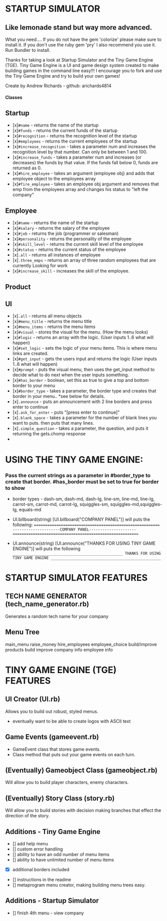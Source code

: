 # STARTUP SIMULATOR
## Like lemonade stand but way more advanced.

What you need....
If you do not have the gem 'colorize' please make sure to install it. 
If you don't use the ruby gem 'pry' I also recommend you use it.
Run Bundler to install.

Thanks for taking a look at Startup Simulator and the Tiny Game Engine (TGE). 
Tiny Game Engine is a UI and game design system created to make building games
in the command line easy!!! I encourage you to fork and use the Tiny Game Engine
and try to build your own games! 

Create by Andrew Richards - github: arichards4814


#### Classes

## Startup
- [x]`#name` - returns the name of the startup
- [x]`#funds` - returns the current funds of the startup
- [x]`#recognition` - returns the recognition level of the startup
- [x]`#employees` - returns the current employees of the startup
- [x]`#increase_recognition` - takes a parameter num and increases the recognition level by that number. Can only be between 1 and 100.
- [x]`#increase_funds` - takes a parameter num and increases (or decreases) the funds by that value. If the funds fall below 0, funds are returned as 0.
- [x]`#hire_employee` - takes an argument (employee obj) and adds that employee object to the employees array
- [x]`#fire_employee` - takes an employee obj argument and removes that emp from the employees array and changes his status to "left the company"


## Employee
- [x]`#name` - returns the name of the startup
- [x]`#salary` - returns the salary of the employee
- [x]`#job` - returns the job (programmer or salesman)
- [x]`#personality` - returns the personality of the employee
- [x]`#skill_level` - returns the current skill level of the employee
- [x]`#status` - returns the current status of the employee
- [x]`.all` - returns all instances of employee
- [x]`.three_emps` - returns an array of three random employees that are currently Looking for work
- [x]`#increase_skill` - increases the skill of the employee.



## Product


## UI

- [x]`.all` - returns all menu objects
- [x]`#menu_title` - returns the menu title
- [x]`#menu_items` - returns the menu items
- [x]`#visual` - stores the visual for the menu. (How the menu looks)
- [x]`#logic` - returns an array with the logic. (User inputs 1..6 what will happen)
- [x]`#set_logic` - sets the logic of your menu items. This is where menu links are created. 
- [x]`#get_input` - gets the users input and returns the logic (User inputs 1..6 what will happen)
- [x]`#prompt` - puts the visual menu, then uses the get_input method to decide what to do next when the user inputs something. 
- [x]`#has_border` - boolean, set this as true to give a top and bottom border to your menu
- [x]`#border_type` - takes a parameter, the border type and creates that border in your menu.. *see below for details.
- [x]`.announce` - puts an announcement with 2 line borders and press enter to continue
- [x]`.ask_for_enter` - puts "[press enter to continue]"
- [x]`.blank_space` - takes a parameter for the number of blank lines you want to puts. then puts that many lines.
- [x]`.simple_question` - takes a parameter, the question, and puts it returning the gets.chomp response
- 

# USING THE TINY GAME ENGINE:

### Pass the current strings as a parameter in #border_type to create that border. #has_border must be set to true for border to show

* border types - dash-sm, dash-md, dash-lg, line-sm, line-md, line-lg, carrot-sm, carrot-md, carrot-lg, squiggles-sm, squiggles-md,squiggles-lg, equals-md

* UI.billboard(string) [UI.billboard("COMPANY PANEL")] will puts the following:
`========================================================
 ---------------------COMPANY PANEL---------------------
 ========================================================`

* UI.announce(string) [UI.announce("THANKS FOR USING TINY GAME ENGINE")] will puts the following
`_________________________________________________
 THANKS FOR USING TINY GAME ENGINE
 _________________________________________________`







# STARTUP SIMULATOR FEATURES

## TECH NAME GENERATOR (tech_name_generator.rb)
Generates a random tech name for your company

## Menu Tree
main_menu
    raise_money
    hire_employees
        employee_choice
    build/improve products
        build
        improve
    company info
    employee info




# TINY GAME ENGINE (TGE) FEATURES

## UI Creator (UI.rb)
Allows you to build out robust, styled menus. 
- eventually want to be able to create logos with ASCII text

## Game Events (gameevent.rb)
- GameEvent class that stores game events. 
- Class method that puts out your game events on each turn.


## (Eventually) Gameobject Class (gameobject.rb)
Will allow you to build player characters, enemy characters.

## (Eventually) Story Class (story.rb)
Will allow you to build stories with decision making branches that effect the direction of the story.

## Additions - Tiny Game Engine

- [] add help menu
- [] custom error handling
- [] ability to have an odd number of menu items
- [] ability to have unlimited number of menu items
- [x] additional borders included
- [] instructions in the readme
- [] metaprogram menu creator, making building menu trees easy.

## Additions - Startup Simulator
- [] finish 4th menu - view company






